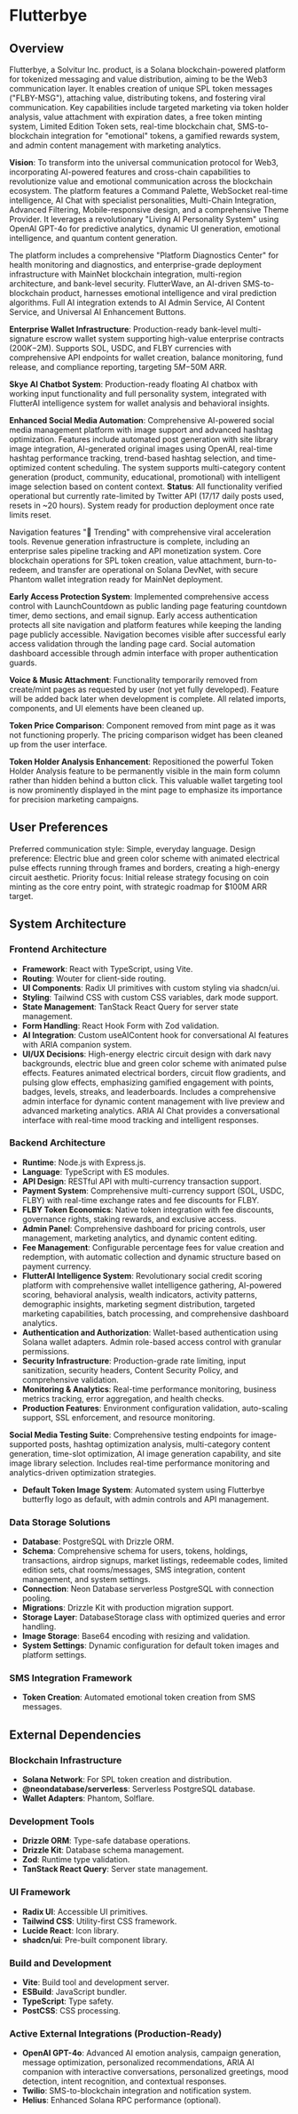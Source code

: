 # Flutterbye

## Overview
Flutterbye, a Solvitur Inc. product, is a Solana blockchain-powered platform for tokenized messaging and value distribution, aiming to be the Web3 communication layer. It enables creation of unique SPL token messages ("FLBY-MSG"), attaching value, distributing tokens, and fostering viral communication. Key capabilities include targeted marketing via token holder analysis, value attachment with expiration dates, a free token minting system, Limited Edition Token sets, real-time blockchain chat, SMS-to-blockchain integration for "emotional" tokens, a gamified rewards system, and admin content management with marketing analytics.

**Vision**: To transform into the universal communication protocol for Web3, incorporating AI-powered features and cross-chain capabilities to revolutionize value and emotional communication across the blockchain ecosystem. The platform features a Command Palette, WebSocket real-time intelligence, AI Chat with specialist personalities, Multi-Chain Integration, Advanced Filtering, Mobile-responsive design, and a comprehensive Theme Provider. It leverages a revolutionary "Living AI Personality System" using OpenAI GPT-4o for predictive analytics, dynamic UI generation, emotional intelligence, and quantum content generation.

The platform includes a comprehensive "Platform Diagnostics Center" for health monitoring and diagnostics, and enterprise-grade deployment infrastructure with MainNet blockchain integration, multi-region architecture, and bank-level security. FlutterWave, an AI-driven SMS-to-blockchain product, harnesses emotional intelligence and viral prediction algorithms. Full AI integration extends to AI Admin Service, AI Content Service, and Universal AI Enhancement Buttons.

**Enterprise Wallet Infrastructure**: Production-ready bank-level multi-signature escrow wallet system supporting high-value enterprise contracts ($200K-$2M). Supports SOL, USDC, and FLBY currencies with comprehensive API endpoints for wallet creation, balance monitoring, fund release, and compliance reporting, targeting $5M-$50M ARR.

**Skye AI Chatbot System**: Production-ready floating AI chatbox with working input functionality and full personality system, integrated with FlutterAI intelligence system for wallet analysis and behavioral insights.

**Enhanced Social Media Automation**: Comprehensive AI-powered social media management platform with image support and advanced hashtag optimization. Features include automated post generation with site library image integration, AI-generated original images using OpenAI, real-time hashtag performance tracking, trend-based hashtag selection, and time-optimized content scheduling. The system supports multi-category content generation (product, community, educational, promotional) with intelligent image selection based on content context. **Status**: All functionality verified operational but currently rate-limited by Twitter API (17/17 daily posts used, resets in ~20 hours). System ready for production deployment once rate limits reset.

Navigation features "🚀 Trending" with comprehensive viral acceleration tools. Revenue generation infrastructure is complete, including an enterprise sales pipeline tracking and API monetization system. Core blockchain operations for SPL token creation, value attachment, burn-to-redeem, and transfer are operational on Solana DevNet, with secure Phantom wallet integration ready for MainNet deployment.

**Early Access Protection System**: Implemented comprehensive access control with LaunchCountdown as public landing page featuring countdown timer, demo sections, and email signup. Early access authentication protects all site navigation and platform features while keeping the landing page publicly accessible. Navigation becomes visible after successful early access validation through the landing page card. Social automation dashboard accessible through admin interface with proper authentication guards.

**Voice & Music Attachment**: Functionality temporarily removed from create/mint pages as requested by user (not yet fully developed). Feature will be added back later when development is complete. All related imports, components, and UI elements have been cleaned up.

**Token Price Comparison**: Component removed from mint page as it was not functioning properly. The pricing comparison widget has been cleaned up from the user interface.

**Token Holder Analysis Enhancement**: Repositioned the powerful Token Holder Analysis feature to be permanently visible in the main form column rather than hidden behind a button click. This valuable wallet targeting tool is now prominently displayed in the mint page to emphasize its importance for precision marketing campaigns.

## User Preferences
Preferred communication style: Simple, everyday language.
Design preference: Electric blue and green color scheme with animated electrical pulse effects running through frames and borders, creating a high-energy circuit aesthetic.
Priority focus: Initial release strategy focusing on coin minting as the core entry point, with strategic roadmap for $100M ARR target.

## System Architecture

### Frontend Architecture
- **Framework**: React with TypeScript, using Vite.
- **Routing**: Wouter for client-side routing.
- **UI Components**: Radix UI primitives with custom styling via shadcn/ui.
- **Styling**: Tailwind CSS with custom CSS variables, dark mode support.
- **State Management**: TanStack React Query for server state management.
- **Form Handling**: React Hook Form with Zod validation.
- **AI Integration**: Custom useAIContent hook for conversational AI features with ARIA companion system.
- **UI/UX Decisions**: High-energy electric circuit design with dark navy backgrounds, electric blue and green color scheme with animated pulse effects. Features animated electrical borders, circuit flow gradients, and pulsing glow effects, emphasizing gamified engagement with points, badges, levels, streaks, and leaderboards. Includes a comprehensive admin interface for dynamic content management with live preview and advanced marketing analytics. ARIA AI Chat provides a conversational interface with real-time mood tracking and intelligent responses.

### Backend Architecture
- **Runtime**: Node.js with Express.js.
- **Language**: TypeScript with ES modules.
- **API Design**: RESTful API with multi-currency transaction support.
- **Payment System**: Comprehensive multi-currency support (SOL, USDC, FLBY) with real-time exchange rates and fee discounts for FLBY.
- **FLBY Token Economics**: Native token integration with fee discounts, governance rights, staking rewards, and exclusive access.
- **Admin Panel**: Comprehensive dashboard for pricing controls, user management, marketing analytics, and dynamic content editing.
- **Fee Management**: Configurable percentage fees for value creation and redemption, with automatic collection and dynamic structure based on payment currency.
- **FlutterAI Intelligence System**: Revolutionary social credit scoring platform with comprehensive wallet intelligence gathering, AI-powered scoring, behavioral analysis, wealth indicators, activity patterns, demographic insights, marketing segment distribution, targeted marketing capabilities, batch processing, and comprehensive dashboard analytics.
- **Authentication and Authorization**: Wallet-based authentication using Solana wallet adapters. Admin role-based access control with granular permissions.
- **Security Infrastructure**: Production-grade rate limiting, input sanitization, security headers, Content Security Policy, and comprehensive validation.
- **Monitoring & Analytics**: Real-time performance monitoring, business metrics tracking, error aggregation, and health checks.
- **Production Features**: Environment configuration validation, auto-scaling support, SSL enforcement, and resource monitoring.

**Social Media Testing Suite**: Comprehensive testing endpoints for image-supported posts, hashtag optimization analysis, multi-category content generation, time-slot optimization, AI image generation capability, and site image library selection. Includes real-time performance monitoring and analytics-driven optimization strategies.
- **Default Token Image System**: Automated system using Flutterbye butterfly logo as default, with admin controls and API management.

### Data Storage Solutions
- **Database**: PostgreSQL with Drizzle ORM.
- **Schema**: Comprehensive schema for users, tokens, holdings, transactions, airdrop signups, market listings, redeemable codes, limited edition sets, chat rooms/messages, SMS integration, content management, and system settings.
- **Connection**: Neon Database serverless PostgreSQL with connection pooling.
- **Migrations**: Drizzle Kit with production migration support.
- **Storage Layer**: DatabaseStorage class with optimized queries and error handling.
- **Image Storage**: Base64 encoding with resizing and validation.
- **System Settings**: Dynamic configuration for default token images and platform settings.

### SMS Integration Framework
- **Token Creation**: Automated emotional token creation from SMS messages.

## External Dependencies

### Blockchain Infrastructure
- **Solana Network**: For SPL token creation and distribution.
- **@neondatabase/serverless**: Serverless PostgreSQL database.
- **Wallet Adapters**: Phantom, Solflare.

### Development Tools
- **Drizzle ORM**: Type-safe database operations.
- **Drizzle Kit**: Database schema management.
- **Zod**: Runtime type validation.
- **TanStack React Query**: Server state management.

### UI Framework
- **Radix UI**: Accessible UI primitives.
- **Tailwind CSS**: Utility-first CSS framework.
- **Lucide React**: Icon library.
- **shadcn/ui**: Pre-built component library.

### Build and Development
- **Vite**: Build tool and development server.
- **ESBuild**: JavaScript bundler.
- **TypeScript**: Type safety.
- **PostCSS**: CSS processing.

### Active External Integrations (Production-Ready)
- **OpenAI GPT-4o**: Advanced AI emotion analysis, campaign generation, message optimization, personalized recommendations, ARIA AI companion with interactive conversations, personalized greetings, mood detection, intent recognition, and contextual responses.
- **Twilio**: SMS-to-blockchain integration and notification system.
- **Helius**: Enhanced Solana RPC performance (optional).
